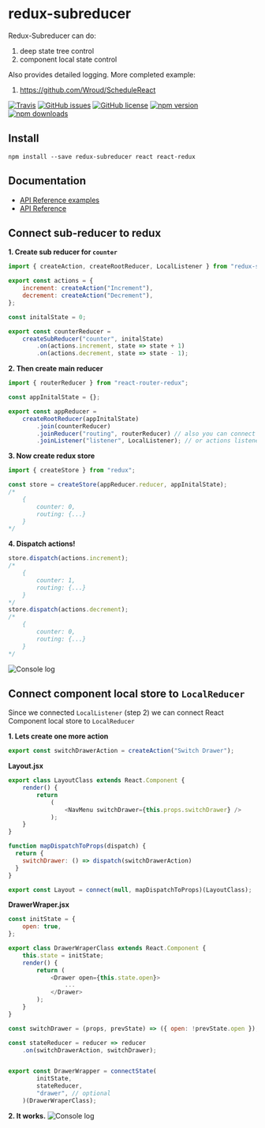 # redux-subreducer

Redux-Subreducer can do:
1. deep state tree control
2. component local state control

Also provides detailed logging.
More completed example:
1. https://github.com/Wroud/ScheduleReact



[![Travis](https://img.shields.io/travis/Wroud/redux-subreducer.svg)](https://travis-ci.org/Wroud/redux-subreducer)
[![GitHub issues](https://img.shields.io/github/issues/Wroud/redux-subreducer.svg)](https://github.com/Wroud/redux-subreducer/issues)
[![GitHub license](https://img.shields.io/github/license/Wroud/redux-subreducer.svg)](https://github.com/Wroud/redux-subreducer/blob/master/LICENSE)
[![npm version](https://img.shields.io/npm/v/redux-subreducer.svg?style=flat-square)](https://www.npmjs.com/package/redux-subreducer)
[![npm downloads](https://img.shields.io/npm/dm/redux-subreducer.svg?style=flat-square)](https://www.npmjs.com/package/redux-subreducer)


## Install
```
npm install --save redux-subreducer react react-redux
```

## Documentation

* [API Reference examples](docs/README.md)
* [API Reference](https://wroud.github.io/redux-subreducer/dist/docs/)

## Connect sub-reducer to redux
**1. Create sub reducer for `counter`**
```javascript
import { createAction, createRootReducer, LocalListener } from "redux-subreducer";

export const actions = {
    increment: createAction("Increment"),
    decrement: createAction("Decrement"),
};

const initalState = 0;

export const counterReducer =
    createSubReducer("counter", initalState)
        .on(actions.increment, state => state + 1)
        .on(actions.decrement, state => state - 1);
```
**2. Then create main reducer**
```javascript
import { routerReducer } from "react-router-redux";

const appInitalState = {};

export const appReducer =
    createRootReducer(appInitalState)
        .join(counterReducer)
        .joinReducer("routing", routerReducer) // also you can connect classic reducers
        .joinListener("listener", LocalListener); // or actions listener, its same reducer but not returning state
```
**3. Now create redux store**
```javascript
import { createStore } from "redux";

const store = createStore(appReducer.reducer, appInitalState);
/*
    {
        counter: 0,
        routing: {...}
    }
*/
```
**4. Dispatch actions!**
```javascript
store.dispatch(actions.increment);
/*
    {
        counter: 1,
        routing: {...}
    }
*/
store.dispatch(actions.decrement);
/*
    {
        counter: 0,
        routing: {...}
    }
*/
```

![Console log](https://i.imgur.com/BtB3wYJ.png)
## Connect component local store to `LocalReducer`
Since we connected `LocalListener` (step 2) we can connect React Component local store to `LocalReducer`

**1. Lets create one more action**
```javascript
export const switchDrawerAction = createAction("Switch Drawer");
```
**Layout.jsx**
```javascript
export class LayoutClass extends React.Component {
    render() {
        return 
            (
                <NavMenu switchDrawer={this.props.switchDrawer} />
            );
    }
}

function mapDispatchToProps(dispatch) {
  return {
    switchDrawer: () => dispatch(switchDrawerAction)
  }
}

export const Layout = connect(null, mapDispatchToProps)(LayoutClass);
```
**DrawerWraper.jsx**
```javascript
const initState = {
    open: true,
};

export class DrawerWraperClass extends React.Component {
    this.state = initState;
    render() {
        return (
            <Drawer open={this.state.open}>
                ...
            </Drawer>
        );
    }
}

const switchDrawer = (props, prevState) => ({ open: !prevState.open });

const stateReducer = reducer => reducer
    .on(switchDrawerAction, switchDrawer);


export const DrawerWrapper = connectState(
        initState,
        stateReducer,
        "drawer", // optional
    )(DrawerWraperClass);
```
**2. It works.**
![Console log](https://i.imgur.com/BE9EQXu.png)
